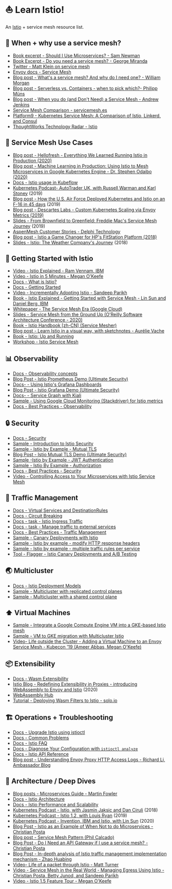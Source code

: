 # ⛵️ Learn Istio!

An [Istio](https://istio.io) + service mesh resource list.

## 🔎 When + why use a service mesh?
- [Book excerpt - Should I Use Microservices? - Sam Newman](https://www.oreilly.com/content/should-i-use-microservices/)
- [Book Excerpt - Do you need a service mesh?  - George Miranda](https://www.oreilly.com/content/do-you-need-a-service-mesh/)
- [Twitter - Matt Klein on service mesh](https://twitter.com/mattklein123/status/1142905758847315968)
- [Envoy docs - Service Mesh](https://www.envoyproxy.io/learn/service-mesh)
- [Blog post - What's a service mesh? And why do I need one? - William Morgan](https://buoyant.io/2017/04/25/whats-a-service-mesh-and-why-do-i-need-one/)
- [Blog post - Serverless vs. Containers - when to pick which?- Philipp Müns](https://www.serverless.com/blog/serverless-faas-vs-containers)
- [Blog post - When you do (and Don't Need) a Service Mesh - Andrew Jenkins](https://thenewstack.io/when-you-do-and-dont-need-a-service-mesh/)
- [Service Mesh Comparison - servicemesh.es](https://servicemesh.es/)
- [Platform9 - Kubernetes Service Mesh: A Comparison of Istio, Linkerd, and Consul](https://platform9.com/blog/kubernetes-service-mesh-a-comparison-of-istio-linkerd-and-consul/)
- [ThoughtWorks Technology Radar - Istio](https://www.thoughtworks.com/radar/platforms/istio)

## 🚀 Service Mesh Use Cases

- [Blog post - Hellofresh - Everything We Learned Running Istio in Production (2020)](https://engineering.hellofresh.com/everything-we-learned-running-istio-in-production-part-1-51efec69df65)
- [Blog post - Machine Learning in Production: Using Istio to Mesh Microservices in Google Kubernetes Engine - Dr. Stephen Odaibo (2020)](https://medium.com/retina-ai-health-inc/machine-learning-in-production-using-istio-to-mesh-microservices-in-google-kubernetes-engine-9b15fb643bab)
- [Docs - Istio usage in Kubeflow](https://www.kubeflow.org/docs/other-guides/istio-in-kubeflow/)
- [Kubernetes Podcast-  AutoTrader UK, with Russell Warman and Karl Stoney](https://kubernetespodcast.com/episode/052-autotrader/) (2019)
- [Blog post - How the U.S. Air Force Deployed Kubernetes and Istio on an F-16 in 45 days](https://thenewstack.io/how-the-u-s-air-force-deployed-kubernetes-and-istio-on-an-f-16-in-45-days/) (2019)
- [Blog post - Descartes Labs - Custom Kubernetes Scaling via Envoy Metrics (2019)](https://medium.com/descarteslabs-team/custom-kubernetes-scaling-via-envoy-metrics-110d0bac720)
- [Slides - From Brownfield to Greenfield: Freddie Mac's Service Mesh Journey](https://static.sched.com/hosted_files/kccncna19/63/Tetrate%20-%20Freddie%20Mac%20-%20Istio%20Service%20Mesh.pdf) (2019)
- [AspenMesh Customer Stories - Delphi Technology](https://aspenmesh.io/landing_page/customer-story-delphi-simplifies-kubernetes-security-with-aspen-mesh/)
- [Blog post - Istio a Game Changer for HP's FitStation Platform (2018)](https://istio.io/latest/blog/2018/hp/)
- [Slides - Istio: The Weather Company's Journey](https://static.sched.com/hosted_files/kccnceu18/0e/Istio%20-%20The%20Weather%20Company%27s%20Journey.pdf) (2018)

## 🥳 Getting Started with Istio

- [Video - Istio Explained - Ram Vennam, IBM](https://www.youtube.com/watch?v=6zDrLvpfCK4)
- [Video - Istio in 5 Minutes - Megan O'Keefe](bit.ly/istio-in-5)
- [Docs - What is Istio? ](https://istio.io/docs/concepts/what-is-istio/)
- [Docs - Getting Started](https://istio.io/docs/setup/getting-started/)
- [Video - Incrementally Adopting Istio - Sandeep Parikh](https://www.youtube.com/watch?v=0cgTHQFXYPQ)
- [Book - Istio Explained - Getting Started with Service Mesh - Lin Sun and Daniel Berg, IBM](https://www.ibm.com/account/reg/us-en/signup?formid=urx-42654)
- [Whitepaper - The Service Mesh Era (Google Cloud)](https://services.google.com/fh/files/misc/the_service_mesh_era_architecting_securing_and_managing_microservices_with_istio_white_paper.pdf)
- [Slides - Service Mesh from the Ground Up (O'Reilly Software Architecture Conference - 2020)](http://bit.ly/istio-sacon)
- [Book - Istio Handbook [zh-CN] (Service Mesher)](https://github.com/servicemesher/istio-handbook)
- [Blog post - Learn Istio in a visual way, with sketchnotes - Aurélie Vache](https://dev.to/aurelievache/understanding-istio-part-1-istio-components-4ik5)
- [Book - Istio: Up and Running](https://layer5.io/books/istio-up-and-running)
- [Workshop - Istio Service Mesh](https://github.com/layer5io/istio-service-mesh-workshop)

## 📊 Observability

- [Docs - Observability concepts](https://istio.io/docs/concepts/observability/)
- [Blog Post - Istio Prometheus Demo (Ultimate Security)](https://ultimatesecurity.pro/post/istio-prometheus/)
- [Docs- - Using Istio's Grafana Dashboards](https://istio.io/docs/tasks/telemetry/metrics/using-istio-dashboard/)
- [Blog Post - Istio Grafana Demo (Ultimate Security)](https://ultimatesecurity.pro/post/istio-grafana/)
- [Docs- - Service Graph with Kiali ](https://istio.io/docs/tasks/telemetry/kiali/)
- [Sample - Using Google Cloud Monitoring (Stackdriver) for Istio metrics ](https://github.com/GoogleCloudPlatform/istio-samples/tree/master/istio-stackdriver)
- [Docs - Best Practices - Observability](https://istio.io/docs/ops/best-practices/observability/)

## 🔒 Security

- [Docs - Security ](https://istio.io/docs/concepts/security/)
- [Sample - Introduction to Istio Security ](https://github.com/GoogleCloudPlatform/istio-samples/tree/master/security-intro)
- [Sample - Istio by Example - Mutual TLS](https://istiobyexample.dev/mtls)
- [Blog Post - Istio Mutual TLS Demo (Ultimate Security)](https://ultimatesecurity.pro/post/istio-mtls/)
- [Sample -Istio by Example - JWT Authentication](https://istiobyexample.dev/jwt)
- [Sample - Istio By Example - Authorization](https://istiobyexample.dev/authorization/)
- [Docs - Best Practices - Security](https://istio.io/docs/ops/best-practices/security/)
- [Video - Controlling Access to Your Microservices with Istio Service Mesh](https://www.youtube.com/watch?v=5MqSOnQ7ZGw)

## 🚦 Traffic Management

- [Docs - Virtual Services and DestinationRules ](https://istio.io/docs/concepts/traffic-management/#rule-configuration)
- [Docs - Circuit Breaking](https://istio.io/docs/tasks/traffic-management/circuit-breaking/)
- [Docs - task - Istio Ingress Traffic](https://istio.io/docs/tasks/traffic-management/ingress/ingress-control/)
- [Docs - task - Manage traffic to external services](https://istio.io/docs/tasks/traffic-management/egress/egress-control/)
- [Docs - Best Practices - Traffic Management](https://istio.io/docs/ops/best-practices/traffic-management/)
- [Sample - Canary Deployments with Istio](https://github.com/GoogleCloudPlatform/istio-samples/tree/master/istio-canary-gke)
- [Sample - Istio by example - modify HTTP response headers](https://istiobyexample.dev/response-headers/)
- [Sample - Istio by example - multiple traffic rules per service](https://istiobyexample.dev/multiple-traffic-rules/)
- [Tool - Flagger - Istio Canary Deployments and A/B Testing](https://docs.flagger.app/tutorials/istio-progressive-delivery)


## 🌏 Multicluster

- [Docs - Istio Deployment Models](https://istio.io/docs/ops/deployment/deployment-models/)
- [Sample - Multicluster with replicated control planes](https://github.com/GoogleCloudPlatform/istio-samples/tree/master/multicluster-gke/dual-control-plane)
- [Sample - Multicluster with a shared control plane ](https://github.com/GoogleCloudPlatform/istio-samples/tree/master/multicluster-gke/single-control-plane)


## ⬆️ Virtual Machines

- [Sample - Integrate a Google Compute Engine VM into a GKE-based Istio mesh](https://github.com/GoogleCloudPlatform/istio-samples/tree/master/mesh-expansion-gce)
- [Sample - VM to GKE migration with Multicluster Istio](https://github.com/GoogleCloudPlatform/istio-samples/tree/master/multicluster-gke/vm-migration)
- [Video- Life outside the Cluster - Adding a Virtual Machine to an Envoy Service Mesh - Kubecon '19 (Ameer Abbas, Megan O'Keefe)](https://www.youtube.com/watch?v=0B8maYcjq_c)

## 📦 Extensibility

- [Docs - Wasm Extensibility](https://istio.io/docs/concepts/wasm/)
- [Istio Blog - Redefining Extensibility in Proxies - introducing WebAssembly to Envoy and Istio](https://istio.io/blog/2020/wasm-announce/) (2020)
- [WebAssembly Hub](https://webassemblyhub.io/)
- [Tutorial - Deploying Wasm Filters to Istio - solo.io](https://docs.solo.io/web-assembly-hub/latest/tutorial_code/deploy_tutorials/deploying_with_istio/)


## 🏗 Operations + Troubleshooting

- [Docs - Upgrade Istio using istioctl](https://istio.io/docs/setup/upgrade/istioctl-upgrade/)
- [Docs - Common Problems](https://istio.io/docs/ops/common-problems/)
- [Docs - Istio FAQ](https://istio.io/faq/)
- [Docs - Diagnose Your Configuration with `istioctl analyze`](https://istio.io/docs/ops/diagnostic-tools/istioctl-analyze/)
- [Docs - Istio API Reference](https://istio.io/docs/reference/config/)
- [Blog post - Understanding Envoy Proxy HTTP Access Logs - Richard Li, Ambassador Blog](https://blog.getambassador.io/understanding-envoy-proxy-and-ambassador-http-access-logs-fee7802a2ec5)

## 🌊 Architecture / Deep Dives
- [Blog posts - Microservices Guide - Martin Fowler](https://martinfowler.com/microservices/)
- [Docs - Istio Architecture](https://istio.io/docs/ops/deployment/architecture/)
- [Docs - Istio Performance and Scalability](https://istio.io/docs/ops/deployment/performance-and-scalability/)
- [Kubernetes Podcast - Istio, with Jasmin Jaksic and Dan Ciruli](https://kubernetespodcast.com/episode/015-istio/) (2018)
- [Kubernetes Podcast - Istio 1.2, with Louis Ryan](https://kubernetespodcast.com/episode/058-istio-1.2/) (2019)
- [Kubernetes Podcast - Invention, IBM and Istio, with Lin Sun](https://kubernetespodcast.com/episode/086-invention-ibm-istio/) (2020)
- [Blog Post - Istio as an Example of When Not to do Microservices - Christian Posta](https://blog.christianposta.com/microservices/istio-as-an-example-of-when-not-to-do-microservices/)
- [Blog post - Service Mesh Pattern (Phil Calcado)](https://philcalcado.com/2017/08/03/pattern_service_mesh.html) 
- [Blog Post - Do I Need an API Gateway if I use a service mesh? - Christian Posta](https://blog.christianposta.com/microservices/do-i-need-an-api-gateway-if-i-have-a-service-mesh/)
- [Blog Post - In-depth analysis of Istio traffic management implementation mechanism - Zhao Huabing](https://zhaohuabing.com/post/2018-09-25-istio-traffic-management-impl-intro/)
- [Video- Life of a packet through Istio - Matt Turner ](https://www.youtube.com/watch?v=cB611FtjHcQ)
- [Video - Service Mesh in the Real World - Managing Egress Using Istio - Christian Posta, Betty Junod, and Sandeep Parikh](https://www.youtube.com/watch?v=hjTLSaK4PH8)
- [Video - Istio 1.5 Feature Tour - Megan O'Keefe](https://www.youtube.com/watch?v=A4TqYj2vSA4)
